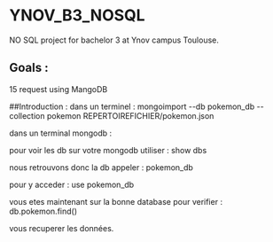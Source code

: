 # YNOV_B3_NOSQL
NO SQL project for bachelor 3 at Ynov campus Toulouse.

## Goals :
15 request using MangoDB

##Introduction :
dans un terminel :
mongoimport --db pokemon_db --collection pokemon REPERTOIREFICHIER/pokemon.json

dans un terminal mongodb : 

pour voir les db sur votre mongodb utiliser :
show dbs

nous retrouvons donc la db appeler : pokemon_db

pour y acceder : 
use pokemon_db

vous etes maintenant sur la bonne database pour verifier :
db.pokemon.find()

vous recuperer les données.
